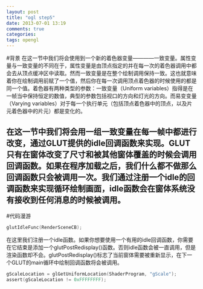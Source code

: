 ```yaml
---
layout: post
title: "ogl step5"
date: 2013-07-01 13:19
comments: true
categories: 
tags: opengl
---
```

#背景
在这一节中我们将会使用到一个新的着色器变量————一致变量。属性变量与一致变量的不同在于，属性变量是由顶点指定的并在每一次的着色器调用中都会去从顶点缓冲区中读取。然而一致变量是在整个绘制调用保持一致。这也就意味着你在绘制调用前赋了一个值，然后你在每一次调用顶点着色器的时候使用的都是同一个值。着色器有两种类型的参数：一致变量（Uniform variables）指得是在一帧当中保持恒定的数值，典型的参数包括视口的方向和灯光的方向。而易变变量（Varying variables）对于每一个执行单元（包括顶点着色器中的顶点，以及片元着色器中的片元）都是变化的。

在这一节中我们将会用一组一致变量在每一帧中都进行改变，通过GLUT提供的idle回调函数来实现。GLUT只有在窗体改变了尺寸和被其他窗体覆盖的时候会调用回调函数。如果在程序加载之后，我们什么都不做那么回调函数只会被调用一次。我们通过注册一个idle的回调函数来实现循环绘制画面，idle函数会在窗体系统没有接收到任何消息的时候被调用。
---------------------------
#代码漫游
``` c
glutIdleFunc(RenderSceneCB);
```
在这里我们注册一个idle函数。如果你想要使用一个有用的idle回调函数，你需要在它结束是添加一个glutPostRedisplay()函数。否则idle函数会被一直调用，但是渲染函数却不会。glutPostRedisplay()标志了当前窗体需要被重新显示，在下一个GLUT的main循环中绘制回调函数将会被调用。
``` c
gScaleLocation = glGetUniformLocation(ShaderProgram, "gScale");
assert(gScaleLocation != 0xFFFFFFFF);
```
